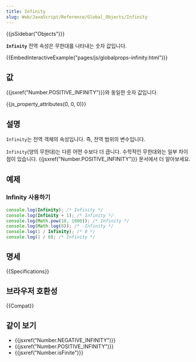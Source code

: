 ```yaml
---
title: Infinity
slug: Web/JavaScript/Reference/Global_Objects/Infinity
---
```


{{jsSidebar("Objects")}}

**`Infinity`** 전역 속성은 무한대를 나타내는 숫자 값입니다.

{{EmbedInteractiveExample("pages/js/globalprops-infinity.html")}}

## 값

{{jsxref("Number.POSITIVE_INFINITY")}}와 동일한 숫자 값입니다.

{{js_property_attributes(0, 0, 0)}}

## 설명

`Infinity`는 전역 객체의 속성입니다. 즉, 전역 범위의 변수입니다.

`Infinity`(양의 무한대)는 다른 어떤 수보다 더 큽니다. 수학적인 무한대와는 일부 차이점이 있습니다. {{jsxref("Number.POSITIVE_INFINITY")}} 문서에서 더 알아보세요.

## 예제

### Infinity 사용하기

```js
console.log(Infinity); /* Infinity */
console.log(Infinity + 1); /* Infinity */
console.log(Math.pow(10, 1000)); /* Infinity */
console.log(Math.log(0)); /* -Infinity */
console.log(1 / Infinity); /* 0 */
console.log(1 / 0); /* Infinity */
```

## 명세

{{Specifications}}

## 브라우저 호환성

{{Compat}}

## 같이 보기

- {{jsxref("Number.NEGATIVE_INFINITY")}}
- {{jsxref("Number.POSITIVE_INFINITY")}}
- {{jsxref("Number.isFinite")}}
